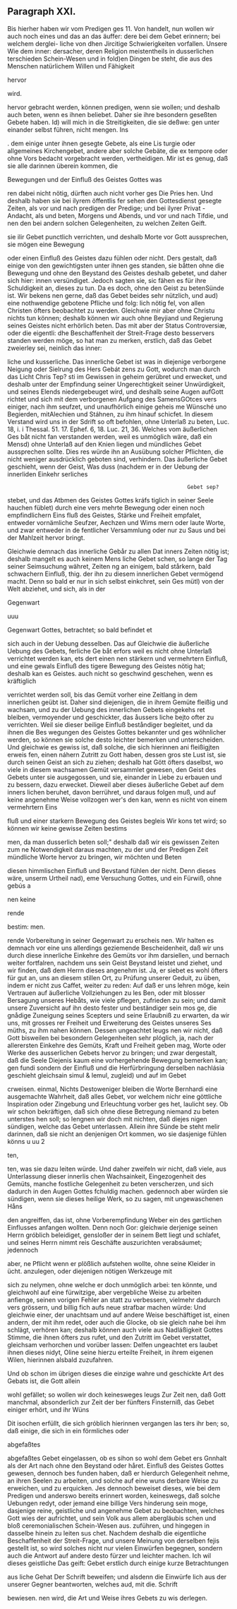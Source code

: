 

<!-- Seite 543 -->
Paragraph  XXI.
---------------

Bis hierher haben wir vom Predigen ges 11. Von handelt, nun wollen wir auch noch eines und das an das äuffer: dere bei dem Gebet erinnern; bei welchem derglei- liche von dhen Jircitige Schwierigkeiten vorfallen. Unsere Wie dem inner: dersacher, deren Religion meistentheils in dusserlichen terschieden Schein-Wesen und in fold)en Dingen be steht, die aus des Menschen natürlichem Willen und Fähigkeit

hervor

wird.

<!-- Seite 544 -->

hervor gebracht werden, können predigen, wenn sie wollen; und deshalb auch beten, wenn es ihnen beliebet. Daher sie ihre besondern geseßten Gebete haben. Id) will mich in die Streitigkeiten, die sie deßwe: gen unter einander selbst führen, nicht mengen. Ins

. dem einige unter ihnen gesegte Gebete, als eine Lis turgie oder allgemeines Kirchengebet, andere aber solche Gebäte, die ex tempore oder ohne Vors bedacht vorgebracht werden, vertheidigen. Mir ist es genug, daß sie alle darinnen überein kommen, die

Bewegungen und der Einfluß des Geistes Gottes was

ren dabei nicht nötig, dürften auch nicht vorher ges Die Pries hen. Und deshalb
 haben sie bei ilyrem öffentlis fer sehen den Gottesdienst gesegte Zeiten, als vor und nach predigen der Predige; und bei ilyrer Privat - Andacht, als und beten, Morgens und Abends, und vor und nach Tifdie, und nen den bei andern solchen Gelegenheiten, zu welchen Zeiten Geift.

sie ilir Gebet punctlich verrichten, und deshalb Morte vor Gott aussprechen, sie mögen eine Bewegung

oder einen Einfluß des Geistes dazu fühlen oder nicht. Ders gestalt, daß einige von den gewichtigsten unter ihnen ges standen, sie båtten ohne die Bewegung und ohne den Beystand des Geistes deshalb gebetet, und daher sich hier: innen versündiget. Jedoch sagten sie, sic fähen es für ihre Schuldigkeit an, dieses zu tun. Da es doch, ohne den Geist zu betenSünde ist. Wir bekens nen gerne, daß das Gebet beides sehr nützlich, und aud) eine nothwendige gebotene Pfliche und folg: lich nötig fel, von allen Christen öfters beobachtet zu werden. Gleichwie mir aber ohne Christu nichts tun können; deshalb können wir auch ohne Beyjiand und Regierung seines Geistes nicht erhörlich beten. Das mit aber der Status Controversiæ, oder die eigentli: dhe Beschaffenheit der Streit-Frage desto besservers standen werden möge, so hat man zu merken, erstlich, daß das Gebet zweierley sei, neinlich das inner:
<!-- Seite 545 -->
 liche und kusserliche. Das innerliche Gebet ist was in 
diejenige verborgene Neigung oder Sielrung des Hers Gebát 
 zens zu Gott, wodurch man durch das Licht Chris Tep? 
 sti im Gewissen in geheim gerübret und erwecket, und 
deshalb unter der Empfindung seiner Ungerechtigkeit seiner 
Unwürdigkeit, und seines Elends niedergebeuget wird, 
und deshalb seine Augen aufGott richtet und sich mit dem 
verborgenen Aufgang des SamensGOtces vers 
 einiger, nach ihm seufzet, und unaufhörlich einige geheis 
me Wünsché uno Begierden, mitAlechien und Stáhnen, 
 zu ihm hinauf schicfet. In diesem Verstand wird uns 
 in der Sdrift so oft befohlen, ohne Unterlaß zu 
beten, Luc. 18, i. i Thessal. 51. 17. Ephef. 6, 
18. Luc. 21, 36. Welches vom äußerlichen Ges 
båt nicht fan verstanden werden, weil es unmöglich 
wäre, daß ein Mensd) ohne Unterlaß auf den Knien 
liegen und mündliches Gebet aussprechen sollte. Dies 
 res würde ihn an Ausübung solcher Pflichten, die 
nicht weniger ausdrücklich geboten sind, verhindern. 
Das äußerliche Gebet geschieht, wenn der Geist, Was duss 
 (nachdem er in der Uebung der innerliden Einkehr serliches 

                                                             Gebet sep? 
stebet, und das Atbmen des Geistes Gottes kráfs 
tiglich in seiner Seele hauchen füblet) durch eine vers 
mehrte Bewegung oder einen noch empfindlichern Eins 
fluß des Geistes, Stärke und Freiheit empfalet, 
entweder vornämliche Seufzer, Aechzen und Wims 
mern oder laute Worte, und zwar entweder in de 
fentlicher Versammlung oder nur zu Saus und bei 
der Mahlzeit hervor bringt. 

Gleichwie demnach das innerliche Gebår zu allen Dat inners Zeiten nötig ist; deshalb mangelt es auch keinem Mens liche Gebet schen, so lange der Tag seiner Seimsuchung währet, Zeiten ng an einigem, bald stårkern, bald schwachern Einfluß, thig. der ihn zu diesem innerlichen Gebet vermögend macht. Denn so bald er nur in sich selbst einkchret, sein Ges mütl) von der Welt abziehet, und sich, als in der

Gegenwart

uuu
<!-- Seite 546 -->
Gegenwart Gottes, betrachtet; so bald befindet et

sich auch in der Uebung desselben. Das auf Gleichwie die äußerliche Uebung des Gebets, ferliche Ge båt erfors weil es nicht ohne Unterlaß verrichtet werden kan, ets dert einen nen stärkern und vermehrtern Einfluß, und eine gewals Einfluß des tigere Bewegung des Geistes nötig hat; deshalb kan es Geistes. auch nicht so geschwind geschehen, wenn es kräftiglich

verrichtet werden soll, bis das Gemüt vorher eine Zeitlang in dem innerlichen geübt ist. Daher sind diejenigen, die in ihrem Gemüte fleißig und wachsam, und zu der Uebung des innerlichen Gebets eingekehs ret bleiben, vermoyender und geschickter, das åussers liche bejto ofter zu verrichten. Weil sie dieser beilige Einfluß beståndiger begleitet, und da ihnen die Bes wegungen des Geistes Gottes bekannter und ges wöhnlicher werden, so können sie solche desto leichter bemerken und unterscheiden. Und gleichwie es gewiss ist, daß solche, die sich hierinnen ani fleißigjten erweis fen, einen náhern Zutritt zu Gott haben, dessen gros ste Lust ist, sie durch seinen Geist an sich zu ziehen; deshalb hat Gött öfters daselbst, wo viele in diesem wachsamen Gemüt versammlet gewesen, den Geist des Gebets unter sie ausgegossen, und sie, einander in Liebe zu erbauen und zu bessern, dazu erwecket. Dieweil aber dieses äußerliche Gebet auf dem inners lichen beruhet, davon berrühret, und daraus folgen muß, und auf keine angenehme Weise vollzogen wer's den kan, wenn es nicht von einem vermehrtern Eins

fluß und einer starkern Bewegung des Geistes begleis Wir kons tet wird; so können wir keine gewisse Zeiten bestims

men, da man dusserlich beten soll;" deshalb daß wir eis gewissen Zeiten zum ne Notwendigkeit daraus machten, zu der und der Predigen Zeit mündliche Worte hervor zu bringen, wir möchten und Beten

diesen himmlischen Einfluß und Bevstand fühlen der nicht. Denn dieses wäre, unserm Urtheil nad), eme Versuchung Gottes, und ein Fürwiß, ohne gebús a

nen keine


rende

bestim: men.
<!-- Seite 547 -->
 
rende Vorbereitung in seiner Gegenwart zu erscheis nen. Wir halten es demnach vor eine uns allerdings geziemende Bescheidenheit, daß wir uns durch diese innerliche Einkehre des Gemüts vor ihm darsiellen, und bernach weiter fortfalren, nachdem uns sein Geist Beystand leistet und ziehet, und wir finden, daß dem Herrn dieses angenehm ist. Ja, er siebet es wohl öfters für gut an, uns an diesem stillen Ort, zu Prúfung unserer Geduit, zu üben, indem er nicht zus Caffet, weiter zu reden: Auf daß er uns lehren möge, kein Vertrauen auf äußerliche Vollziehungen zu les Ben, oder mit blosser Bersagung unseres Hebåts, wie viele pflegen, zufrieden zu sein; und damit unsere Zuversicht auf ihn desto fester und beständiger sein mos ge, die gnådige Zuneigung seines Scepters und seine Erlaubniß zu erwarten, da wir uns, mit grosses rer Freiheit und Erweiterung des Geistes unseres Ses müths, zu ihm nahen können. Dessen ungeachtet leugs nen wir nicht, daß Gott bisweilen bei besondern Gelegenheiten sehr plóglich, ja, nach der allerersten Einkehre des Gemüts, Kraft und Freiheit geben mag, Worte oder Werke des ausserlichen Gebets hervor zu bringen; und zwar dergestalt, daß die Seele Diejenis kaum eine vorhergehende Bewegung bemerken kan; gen fundi sondern der Einfluß und die Herfürbringung derselben nachlásia geschieht gleichsain simul & lemul, zugleid) und auf im Gebet

crweisen. einmal, Nichts Destoweniger bleiben die Worte Bernhardi eine ausgemachte Wahrheit, daß alles Gebet, vor welchem nichr eine göttliche Inspiration oder Zingebung und Erleuchtung vorber ges het, laulicht sey. Ob wir schon bekräftigen, daß sich ohne diese Betregung niemand zu beten unterstes hen soll; so lengnen wir doch mit nichten, daß diejes nigen sündigen, welche das Gebet unterlassen. Allein ihre Sünde be steht melir darinnen, daß sie nicht an denjenigen Ort kommen, wo sie dasjenige fühlen könns u uu 2

ten,
<!-- Seite 548 -->
ten, was sie dazu leiten würde. Und daher zweifeln wir nicht, daß viele, aus Unterlassung dieser innerlis chen Wachsainkeit, Eingezogenheit des Gemüts, manche fostliche Gelegenheit zu beten verscherzen, und sich dadurch in den Augen Gottes fchuldig machen. gedennoch aber würden sie sündigen, wenn sie dieses heilige Werk, so zu sagen, mit ungewaschenen Håns

den angreiffen, das ist, ohne Vorberempfindung Weber ein des gørtlichen Einflusses anfangen wollten. Denn noch Gor: gleichwie derjenige seinen Herrn gróblich beleidiget, gensloßer der in seinem Bett liegt und schlafet, und seines Herrn nimmt reis Geschäfte auszurichten verabsáumet; jedennoch

aber, ne Pflicht wenn er plößlich aufstehen wollte, ohne seine Kleider in ücht. anzulegen, oder diejenigen nötigen Werkzeuge mit

sich zu nelymen, ohne welche er doch unmöglich arbei: ten könnte, und gleichwohl auf eine fürwitzige, aber vergebliche Weise zu arbeiten anfienge, seinen vorigen Fehler an statt zu verbessern, vielmehr dadurch vers grössern, und billig fich aufs neue strafbar machen würde: Und gleichwie einer, der unachtsam und auf andere Weise beschäftiget ist, einen andern, der mit ihm redet, oder auch die Glocke, ob sie gleich nahe bei ihm schlägt, verhören kan; deshalb können auch viele aus Nadláßigkeit Gottes Stimme, die ihnen öfters zus rufet, und den Zutritt im Gebet verstattet, gleichsam verhorchen und vorüber lassen: Delfen ungeachtet ers laubet ihnen dieses nidyt, Oline seine hierzu erteilte Freiheit, in ihrem eigenen Wilen, hierinnen alsbald zuzufahren.

Und ob schon im übrigen dieses die einzige wahre und geschickte Art des Gebats ist, die Gott allein

wohl gefället; so wollen wir doch keinesweges leugs Zur Zeit nen, daß Gott manchmal, absonderlich zur Zeit der ber fünfters Finsterniß, das Gebet einiger erhört, und ihr Wüns

Dit isochen erfüllt, die sich gróblich hierinnen vergangen las ters ihr ben; so, daß einige, die sich in ein förmliches oder

abgefaßtes

<!-- Seite 549 -->


abgefaßtes Gebet eingelassen, ob es sihon so wohl dem Gebet ers 
Gnnhalt als der Art nach ohne den Beystand oder håret. 
Einfluß des Geistes Gottes gewesen, dennoch bes 
funden haben, daß er hierdurch Gelegenheit nehme, 
an ihren Seelen zu arbeiten, und solche auf eine wuns 
derbare Weise zu erweichen, und zu erquicken. Jes 
dennoch beweiset dieses, wie bei dem Predigen und 
anderswo bereits erinnert worden, keineswegs, daß 
solche Uebungen redyt, oder jemand eine billige Vers 
hinderung sein moge, dasjenige reine, geistliche und 
angenehme Gebet zu beobachten, welches Gott wies 
der aufrichtet, und sein Volk aus allem abergläubis 
schen und bloß ceremonialischen Schein-Wesen aus. 
zuführen, und hingegen in dasselbe hinein zu leiten sus 
chet. Nachdem deshalb die eigentliche Beschaffenheit der 
Streit-Frage, und unsere Meinung von derselben fejis 
gestellt ist, so wird solches nicht nur vielen Einwürfen 
begegnen, sondern auch die Antwort auf andere desto 
fürzer und leichter machen. Ich wil dieses geistliche Das geift: 
Gebet erstlich durch einige kurze Betrachtungen 

aus liche Gehat Der Schrift beweifen; und alsdenn die Einwürfe lich aus der unserer Gegner beantworten, welches aud, mit die. Schrift

bewiesen. nen wird, die Art und Weise ihres Gebets zu wis derlegen.
